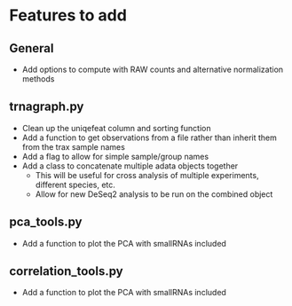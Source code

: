 # Features to add

## General

* Add options to compute with RAW counts and alternative normalization methods

## trnagraph.py

* Clean up the uniqefeat column and sorting function
* Add a function to get observations from a file rather than inherit them from the trax sample names
* Add a flag to allow for simple sample/group names
* Add a class to concatenate multiple adata objects together
  * This will be useful for cross analysis of multiple experiments, different species, etc.
  * Allow for new DeSeq2 analysis to be run on the combined object

## pca_tools.py

* Add a function to plot the PCA with smallRNAs included

## correlation_tools.py

* Add a function to plot the PCA with smallRNAs included